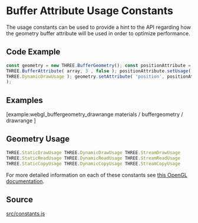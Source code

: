 # Buffer Attribute Usage Constants

The usage constants can be used to provide a hint to the API regarding how the
geometry buffer attribute will be used in order to optimize performance.

## Code Example

  
```ts  
const geometry = new THREE.BufferGeometry(); const positionAttribute = new
THREE.BufferAttribute( array, 3 , false ); positionAttribute.setUsage(
THREE.DynamicDrawUsage ); geometry.setAttribute( 'position', positionAttribute
);  
```  

## Examples

[example:webgl_buffergeometry_drawrange materials / buffergeometry / drawrange
]

## Geometry Usage

  
```ts  
THREE.StaticDrawUsage THREE.DynamicDrawUsage THREE.StreamDrawUsage
THREE.StaticReadUsage THREE.DynamicReadUsage THREE.StreamReadUsage
THREE.StaticCopyUsage THREE.DynamicCopyUsage THREE.StreamCopyUsage  
```  
For more detailed information on each of these constants see <a
href="https://www.khronos.org/opengl/wiki/Buffer_Object#Buffer_Object_Usage">this
OpenGL documentation</a>.

## Source

<a
href="https://github.com/mrdoob/three.js/blob/master/src/constants.js">src/constants.js</a>

